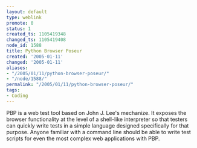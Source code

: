 ```yaml
---
layout: default
type: weblink
promote: 0
status: 1
created_ts: 1105419348
changed_ts: 1105419408
node_id: 1588
title: Python Browser Poseur
created: '2005-01-11'
changed: '2005-01-11'
aliases:
- "/2005/01/11/python-browser-poseur/"
- "/node/1588/"
permalink: "/2005/01/11/python-browser-poseur/"
tags:
- Coding
---
```

PBP is a web test tool based on John J. Lee's mechanize. It exposes the browser functionality at the level of a shell-like interpreter so that testers can quickly write tests in a simple language designed specifically for that purpose. Anyone familiar with a command line should be able to write test scripts for even the most complex web applications with PBP.
